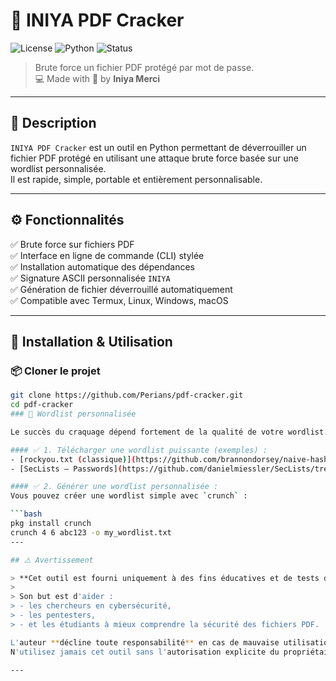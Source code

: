 # 🔐 INIYA PDF Cracker

![License](https://img.shields.io/badge/license-MIT-blue)
![Python](https://img.shields.io/badge/python-3.8%2B-green)
![Status](https://img.shields.io/badge/status-Stable-success)

> Brute force un fichier PDF protégé par mot de passe.  
> 💻 Made with 💙 by **Iniya Merci**

---

## 🧠 Description

`INIYA PDF Cracker` est un outil en Python permettant de déverrouiller un fichier PDF protégé en utilisant une attaque brute force basée sur une wordlist personnalisée.  
Il est rapide, simple, portable et entièrement personnalisable.

---

## ⚙️ Fonctionnalités

✅ Brute force sur fichiers PDF  
✅ Interface en ligne de commande (CLI) stylée  
✅ Installation automatique des dépendances  
✅ Signature ASCII personnalisée `INIYA`  
✅ Génération de fichier déverrouillé automatiquement  
✅ Compatible avec Termux, Linux, Windows, macOS

---

## 🚀 Installation & Utilisation

### 📦 Cloner le projet

```bash
git clone https://github.com/Perians/pdf-cracker.git
cd pdf-cracker
### 🔑 Wordlist personnalisée

Le succès du craquage dépend fortement de la qualité de votre wordlist.

#### ✅ 1. Télécharger une wordlist puissante (exemples) :
- [rockyou.txt (classique)](https://github.com/brannondorsey/naive-hashcat/releases/download/data/rockyou.txt)
- [SecLists – Passwords](https://github.com/danielmiessler/SecLists/tree/master/Passwords)

#### ✅ 2. Générer une wordlist personnalisée :
Vous pouvez créer une wordlist simple avec `crunch` :

```bash
pkg install crunch
crunch 4 6 abc123 -o my_wordlist.txt
---

## ⚠️ Avertissement

> **Cet outil est fourni uniquement à des fins éducatives et de tests de sécurité légitimes.**
>
> Son but est d'aider :
> - les chercheurs en cybersécurité,
> - les pentesters,
> - et les étudiants à mieux comprendre la sécurité des fichiers PDF.

L'auteur **décline toute responsabilité** en cas de mauvaise utilisation.  
N'utilisez jamais cet outil sans l'autorisation explicite du propriétaire du fichier ciblé.

---
